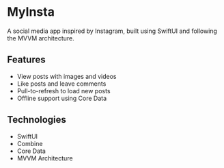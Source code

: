 # MyInsta

A social media app inspired by Instagram, built using SwiftUI and following the MVVM architecture.

## Features
- View posts with images and videos
- Like posts and leave comments
- Pull-to-refresh to load new posts
- Offline support using Core Data

## Technologies
- SwiftUI
- Combine
- Core Data
- MVVM Architecture
